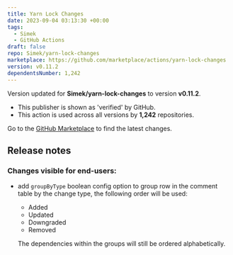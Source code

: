 ```yaml
---
title: Yarn Lock Changes
date: 2023-09-04 03:13:30 +00:00
tags:
  - Simek
  - GitHub Actions
draft: false
repo: Simek/yarn-lock-changes
marketplace: https://github.com/marketplace/actions/yarn-lock-changes
version: v0.11.2
dependentsNumber: 1,242
---
```



Version updated for **Simek/yarn-lock-changes** to version **v0.11.2**.
- This publisher is shown as 'verified' by GitHub.
- This action is used across all versions by **1,242** repositories.

Go to the [GitHub Marketplace](https://github.com/marketplace/actions/yarn-lock-changes) to find the latest changes.

## Release notes

### Changes visible for end-users:
* add `groupByType` boolean config option to group row in the comment table by the change type, the following order will be used:
  * Added
  * Updated
  * Downgraded
  * Removed

  The dependencies within the groups will still be ordered alphabetically.
  
